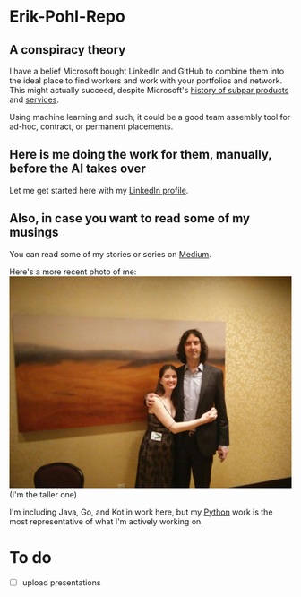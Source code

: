 # Erik-Pohl-Repo

## A conspiracy theory
I have a belief Microsoft bought LinkedIn and GitHub to combine them into the ideal place to find workers and work with your portfolios and network.  This might actually succeed, despite Microsoft's [history of subpar products](https://en.wikipedia.org/wiki/Blue_Screen_of_Death "Blue Screen of Death") and [services](https://nhlife.files.wordpress.com/2013/04/binggoogle.jpg "The best use of Bing").

Using machine learning and such, it could be a good team assembly tool for ad-hoc, contract, or permanent placements.

## Here is me doing the work for them, manually, before the AI takes over

Let me get started here with my [LinkedIn profile](https://www.linkedin.com/in/erik-pohl-0792159/ "My LinkedIn link").

## Also, in case you want to read some of my musings 

You can read some of my stories or series on [Medium](https://medium.com/@erikpohl.444 "My blog on Medium").

Here's a more recent photo of me:
![I'm the taller one](https://github.com/ErikPohl-Lot49-Projects/Erik-Pohl-Repo/blob/master/media/more_recent.jpg "I'm the taller one")
 (I'm the taller one)
 
I'm including Java, Go, and Kotlin work here, but my [Python](https://github.com/ErikPohl-Lot49-Projects/Erik-Pohl-Repo/tree/master/python "<3") work is the most representative of what I'm actively working on.


# To do

- [ ] upload presentations

